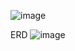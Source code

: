 ![image](https://github.com/kcm0411/SpringSchedule/assets/144455746/f0087d21-883a-4283-9679-1b10d916879b)


ERD
![image](https://github.com/kcm0411/SpringSchedule/assets/144455746/76713caa-4c13-42b1-b8de-01902e146d27)
